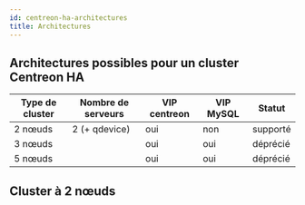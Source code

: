 ```yaml
---
id: centreon-ha-architectures
title: Architectures
---
```


## Architectures possibles pour un cluster Centreon HA

| Type de cluster | Nombre de serveurs | VIP centreon | VIP MySQL | Statut |
| --------------- | ------------------ | ------------ | --------- | ------ |
| 2 nœuds | 2 (+ qdevice) | oui | non | supporté |
| 3 nœuds |  | oui | oui | déprécié |
| 5 nœuds |  | oui | oui | déprécié |

## Cluster à 2 nœuds


